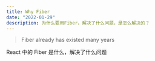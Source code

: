 ```yaml
---
title: Why Fiber
date: "2022-01-29"
description: 为什么要用Fiber，解决了什么问题，是怎么解决的？
---
```


> Fiber already has existed many years

React 中的 Fiber 是什么，解决了什么问题

